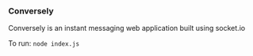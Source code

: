 ### Conversely

Conversely is an instant messaging web application built using socket.io

To run: `node index.js`